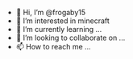 - 👋 Hi, I’m @frogaby15
- 👀 I’m interested in minecraft
- 🌱 I’m currently learning ...
- 💞️ I’m looking to collaborate on ...
- 📫 How to reach me ...

<!---
frogaby15/frogaby15 is a ✨ special ✨ repository because its `README.md` (this file) appears on your GitHub profile.
You can click the Preview link to take a look at your changes.
--->
